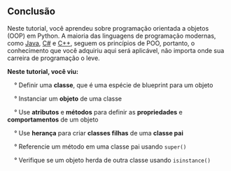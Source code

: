 ## Conclusão

Neste tutorial, você aprendeu sobre programação orientada a objetos (OOP) em Python. A maioria das linguagens de programação modernas, como [Java](https://go.java/), [C#](https://docs.microsoft.com/en-us/dotnet/csharp/tour-of-csharp/) e [C++](https://www.cplusplus.com/info/description/), seguem os princípios de POO, portanto, o conhecimento que você adquiriu aqui será aplicável, não importa onde sua carreira de programação o leve.

**Neste tutorial, você viu:**

&nbsp; &nbsp; ° Definir uma **classe**, que é uma espécie de blueprint para um objeto

&nbsp; &nbsp; ° Instanciar um **objeto** de uma classe

&nbsp; &nbsp; ° Use **atributos** e **métodos** para definir as **propriedades** e **comportamentos** de um objeto

&nbsp; &nbsp; ° Use **herança** para criar **classes filhas** de uma **classe pai**

&nbsp; &nbsp; ° Referencie um método em uma classe pai usando `super()`

&nbsp; &nbsp; ° Verifique se um objeto herda de outra classe usando `isinstance()`
